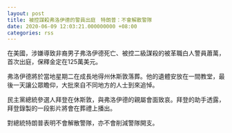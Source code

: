 ```yaml
---
layout: post
title: 被控謀殺弗洛伊德的警員出庭　特朗普：不會解散警隊
date: 2020-06-09 12:03:21.000000000 +08:00
categories: rss
---
```


在美國，涉嫌導致非裔男子弗洛伊德死亡、被控二級謀殺的被革職白人警員蕭萬，首次出庭，保釋金定在125萬美元。

弗洛伊德將於當地星期二在成長地得州休斯敦落葬。他的遺體安放在一間教堂，最後一天讓公眾瞻仰，大批來自不同地方的人士到來追悼。

民主黨總統參選人拜登在休斯敦，與弗洛伊德的親屬會面致哀。拜登的助手透露，拜登錄製的一段影片將會在葬禮上播出。

對總統特朗普表明不會解散警隊，亦不會削減警隊開支。

